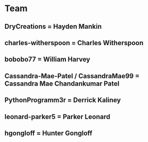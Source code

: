 <h1>Team </h1>

<h2>DryCreations = Hayden Mankin</h2>

<h2>charles-witherspoon = Charles Witherspoon</h2>

<h2>bobobo77 = William Harvey</h2>

<h2>Cassandra-Mae-Patel / CassandraMae99 = Cassandra Mae Chandankumar Patel</h2>

<h2>PythonProgramm3r = Derrick Kaliney</h2>

<h2>leonard-parker5 =  Parker Leonard</h2>

<h2>hgongloff = Hunter Gongloff</h2>

